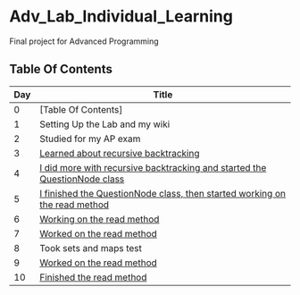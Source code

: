 # Adv_Lab_Individual_Learning
Final project for Advanced Programming

## Table Of Contents
| Day |  Title |
|-----|--------|
|  0  | [Table Of Contents]  |
|  1  |  Setting Up the Lab and my wiki  |
|  2  |  Studied for my AP exam |
|  3  |  [Learned about recursive backtracking](https://github.com/Homestead-High-School/personal-project-MoLubbad1/wiki/Recursive-Backtracking) | 
|  4  |  [I did more with recursive backtracking and started the QuestionNode class](https://github.com/Homestead-High-School/personal-project-MoLubbad1/wiki/Recursive-Backtracking) |
|  5  | [I finished the QuestionNode class, then started working on the read method](https://github.com/Homestead-High-School/personal-project-MoLubbad1/wiki/Question-Node-and-Read)
|  6  | [Working on the read method](https://github.com/Homestead-High-School/personal-project-MoLubbad1/wiki/Question-Node-and-Read) 
|  7  | [Worked on the read method](https://github.com/Homestead-High-School/personal-project-MoLubbad1/wiki/Working-More-on-Read) 
|  8  | Took sets and maps test | 
|  9  | [Worked on the read method](https://github.com/Homestead-High-School/personal-project-MoLubbad1/wiki/Working-More-on-Read) 
|  10  | [Finished the read method](https://github.com/Homestead-High-School/personal-project-MoLubbad1/wiki/Finished-Read) 
